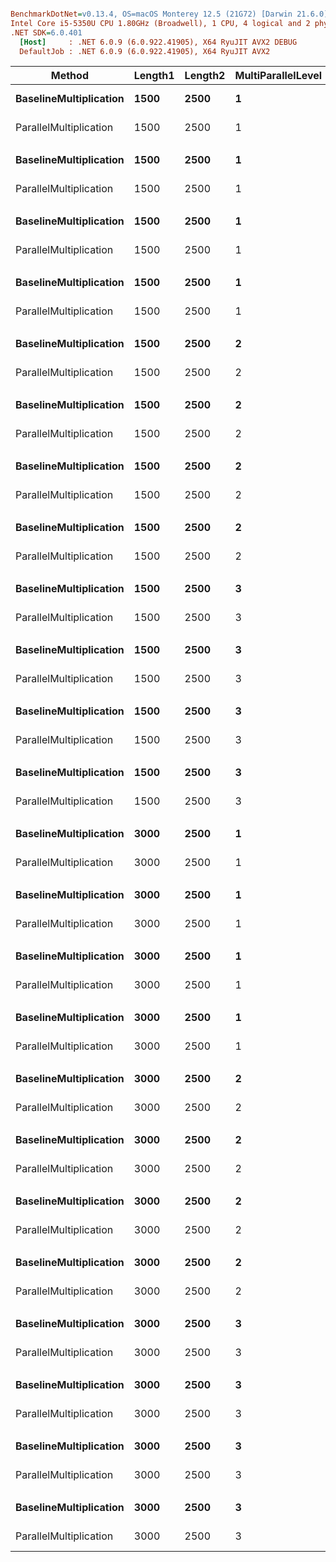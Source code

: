 ``` ini

BenchmarkDotNet=v0.13.4, OS=macOS Monterey 12.5 (21G72) [Darwin 21.6.0]
Intel Core i5-5350U CPU 1.80GHz (Broadwell), 1 CPU, 4 logical and 2 physical cores
.NET SDK=6.0.401
  [Host]     : .NET 6.0.9 (6.0.922.41905), X64 RyuJIT AVX2 DEBUG
  DefaultJob : .NET 6.0.9 (6.0.922.41905), X64 RyuJIT AVX2


```
|                 Method | Length1 | Length2 | MultiParallelLevel | AddParallelLevel | DensityLevel |        Mean |     Error |    StdDev |      Median | Ratio | RatioSD |
|----------------------- |-------- |-------- |------------------- |----------------- |------------- |------------:|----------:|----------:|------------:|------:|--------:|
| **BaselineMultiplication** |    **1500** |    **2500** |                  **1** |                **0** |            **1** |    **828.0 ms** |   **7.08 ms** |   **5.53 ms** |    **826.0 ms** |  **1.00** |    **0.00** |
| ParallelMultiplication |    1500 |    2500 |                  1 |                0 |            1 |    853.8 ms |   5.71 ms |   4.46 ms |    854.7 ms |  1.03 |    0.01 |
|                        |         |         |                    |                  |              |             |           |           |             |       |         |
| **BaselineMultiplication** |    **1500** |    **2500** |                  **1** |                **0** |           **10** |    **276.2 ms** |   **3.46 ms** |   **3.24 ms** |    **275.0 ms** |  **1.00** |    **0.00** |
| ParallelMultiplication |    1500 |    2500 |                  1 |                0 |           10 |    273.5 ms |   3.96 ms |   3.51 ms |    272.1 ms |  0.99 |    0.02 |
|                        |         |         |                    |                  |              |             |           |           |             |       |         |
| **BaselineMultiplication** |    **1500** |    **2500** |                  **1** |                **1** |            **1** |    **823.5 ms** |   **6.66 ms** |   **5.20 ms** |    **823.1 ms** |  **1.00** |    **0.00** |
| ParallelMultiplication |    1500 |    2500 |                  1 |                1 |            1 | 12,405.0 ms |  97.92 ms |  86.81 ms | 12,420.6 ms | 15.06 |    0.16 |
|                        |         |         |                    |                  |              |             |           |           |             |       |         |
| **BaselineMultiplication** |    **1500** |    **2500** |                  **1** |                **1** |           **10** |    **273.7 ms** |   **2.98 ms** |   **2.49 ms** |    **273.1 ms** |  **1.00** |    **0.00** |
| ParallelMultiplication |    1500 |    2500 |                  1 |                1 |           10 |  6,266.3 ms |  51.32 ms |  45.50 ms |  6,253.3 ms | 22.90 |    0.15 |
|                        |         |         |                    |                  |              |             |           |           |             |       |         |
| **BaselineMultiplication** |    **1500** |    **2500** |                  **2** |                **0** |            **1** |    **862.5 ms** |  **16.56 ms** |  **22.67 ms** |    **855.8 ms** |  **1.00** |    **0.00** |
| ParallelMultiplication |    1500 |    2500 |                  2 |                0 |            1 |    777.7 ms |  12.91 ms |  10.78 ms |    776.8 ms |  0.91 |    0.02 |
|                        |         |         |                    |                  |              |             |           |           |             |       |         |
| **BaselineMultiplication** |    **1500** |    **2500** |                  **2** |                **0** |           **10** |    **280.0 ms** |   **3.93 ms** |   **3.48 ms** |    **278.7 ms** |  **1.00** |    **0.00** |
| ParallelMultiplication |    1500 |    2500 |                  2 |                0 |           10 |    258.9 ms |   5.09 ms |   6.06 ms |    256.9 ms |  0.93 |    0.02 |
|                        |         |         |                    |                  |              |             |           |           |             |       |         |
| **BaselineMultiplication** |    **1500** |    **2500** |                  **2** |                **1** |            **1** |    **857.0 ms** |  **15.08 ms** |  **14.11 ms** |    **850.9 ms** |  **1.00** |    **0.00** |
| ParallelMultiplication |    1500 |    2500 |                  2 |                1 |            1 |  9,299.4 ms | 185.54 ms | 437.34 ms |  9,161.6 ms | 10.88 |    0.60 |
|                        |         |         |                    |                  |              |             |           |           |             |       |         |
| **BaselineMultiplication** |    **1500** |    **2500** |                  **2** |                **1** |           **10** |    **291.1 ms** |   **2.40 ms** |   **2.00 ms** |    **290.8 ms** |  **1.00** |    **0.00** |
| ParallelMultiplication |    1500 |    2500 |                  2 |                1 |           10 |  4,207.1 ms |  82.86 ms | 131.42 ms |  4,212.1 ms | 14.77 |    0.39 |
|                        |         |         |                    |                  |              |             |           |           |             |       |         |
| **BaselineMultiplication** |    **1500** |    **2500** |                  **3** |                **0** |            **1** |    **834.7 ms** |   **8.55 ms** |   **7.58 ms** |    **831.7 ms** |  **1.00** |    **0.00** |
| ParallelMultiplication |    1500 |    2500 |                  3 |                0 |            1 |    858.9 ms |  17.97 ms |  52.70 ms |    843.1 ms |  1.02 |    0.08 |
|                        |         |         |                    |                  |              |             |           |           |             |       |         |
| **BaselineMultiplication** |    **1500** |    **2500** |                  **3** |                **0** |           **10** |    **439.9 ms** |  **25.06 ms** |  **71.92 ms** |    **414.9 ms** |  **1.00** |    **0.00** |
| ParallelMultiplication |    1500 |    2500 |                  3 |                0 |           10 |    496.7 ms |  32.29 ms |  94.18 ms |    488.7 ms |  1.18 |    0.31 |
|                        |         |         |                    |                  |              |             |           |           |             |       |         |
| **BaselineMultiplication** |    **1500** |    **2500** |                  **3** |                **1** |            **1** |    **829.3 ms** |  **15.56 ms** |  **15.29 ms** |    **822.6 ms** |  **1.00** |    **0.00** |
| ParallelMultiplication |    1500 |    2500 |                  3 |                1 |            1 |  7,762.7 ms | 151.52 ms | 202.28 ms |  7,686.4 ms |  9.34 |    0.34 |
|                        |         |         |                    |                  |              |             |           |           |             |       |         |
| **BaselineMultiplication** |    **1500** |    **2500** |                  **3** |                **1** |           **10** |    **277.5 ms** |   **4.36 ms** |   **3.87 ms** |    **275.8 ms** |  **1.00** |    **0.00** |
| ParallelMultiplication |    1500 |    2500 |                  3 |                1 |           10 |  3,668.5 ms |  72.18 ms | 133.78 ms |  3,598.7 ms | 13.28 |    0.49 |
|                        |         |         |                    |                  |              |             |           |           |             |       |         |
| **BaselineMultiplication** |    **3000** |    **2500** |                  **1** |                **0** |            **1** |  **2,081.0 ms** | **186.83 ms** | **550.87 ms** |  **1,694.8 ms** |  **1.00** |    **0.00** |
| ParallelMultiplication |    3000 |    2500 |                  1 |                0 |            1 |  1,692.4 ms |  32.22 ms |  37.10 ms |  1,689.5 ms |  0.74 |    0.15 |
|                        |         |         |                    |                  |              |             |           |           |             |       |         |
| **BaselineMultiplication** |    **3000** |    **2500** |                  **1** |                **0** |           **10** |    **558.2 ms** |   **4.46 ms** |   **3.73 ms** |    **557.7 ms** |  **1.00** |    **0.00** |
| ParallelMultiplication |    3000 |    2500 |                  1 |                0 |           10 |    548.2 ms |   8.04 ms |   7.13 ms |    546.4 ms |  0.98 |    0.02 |
|                        |         |         |                    |                  |              |             |           |           |             |       |         |
| **BaselineMultiplication** |    **3000** |    **2500** |                  **1** |                **1** |            **1** |  **1,656.2 ms** |  **20.33 ms** |  **18.02 ms** |  **1,653.5 ms** |  **1.00** |    **0.00** |
| ParallelMultiplication |    3000 |    2500 |                  1 |                1 |            1 | 25,828.9 ms | 102.56 ms |  85.64 ms | 25,818.4 ms | 15.59 |    0.18 |
|                        |         |         |                    |                  |              |             |           |           |             |       |         |
| **BaselineMultiplication** |    **3000** |    **2500** |                  **1** |                **1** |           **10** |    **550.3 ms** |   **5.35 ms** |   **4.74 ms** |    **549.0 ms** |  **1.00** |    **0.00** |
| ParallelMultiplication |    3000 |    2500 |                  1 |                1 |           10 | 11,983.6 ms |  71.87 ms |  63.71 ms | 12,007.8 ms | 21.78 |    0.17 |
|                        |         |         |                    |                  |              |             |           |           |             |       |         |
| **BaselineMultiplication** |    **3000** |    **2500** |                  **2** |                **0** |            **1** |  **1,657.6 ms** |  **25.97 ms** |  **24.29 ms** |  **1,648.6 ms** |  **1.00** |    **0.00** |
| ParallelMultiplication |    3000 |    2500 |                  2 |                0 |            1 |  1,719.7 ms |  46.48 ms | 137.05 ms |  1,651.7 ms |  1.13 |    0.10 |
|                        |         |         |                    |                  |              |             |           |           |             |       |         |
| **BaselineMultiplication** |    **3000** |    **2500** |                  **2** |                **0** |           **10** |    **552.8 ms** |   **4.38 ms** |   **3.66 ms** |    **551.9 ms** |  **1.00** |    **0.00** |
| ParallelMultiplication |    3000 |    2500 |                  2 |                0 |           10 |    492.7 ms |   9.24 ms |   8.65 ms |    489.6 ms |  0.89 |    0.02 |
|                        |         |         |                    |                  |              |             |           |           |             |       |         |
| **BaselineMultiplication** |    **3000** |    **2500** |                  **2** |                **1** |            **1** |  **1,648.9 ms** |  **10.73 ms** |   **8.38 ms** |  **1,649.4 ms** |  **1.00** |    **0.00** |
| ParallelMultiplication |    3000 |    2500 |                  2 |                1 |            1 | 17,377.8 ms | 344.82 ms | 436.09 ms | 17,421.9 ms | 10.53 |    0.32 |
|                        |         |         |                    |                  |              |             |           |           |             |       |         |
| **BaselineMultiplication** |    **3000** |    **2500** |                  **2** |                **1** |           **10** |    **565.7 ms** |   **5.41 ms** |   **4.52 ms** |    **565.0 ms** |  **1.00** |    **0.00** |
| ParallelMultiplication |    3000 |    2500 |                  2 |                1 |           10 |  8,425.6 ms | 168.46 ms | 422.63 ms |  8,250.2 ms | 15.08 |    0.96 |
|                        |         |         |                    |                  |              |             |           |           |             |       |         |
| **BaselineMultiplication** |    **3000** |    **2500** |                  **3** |                **0** |            **1** |  **1,695.0 ms** |  **17.47 ms** |  **14.59 ms** |  **1,693.1 ms** |  **1.00** |    **0.00** |
| ParallelMultiplication |    3000 |    2500 |                  3 |                0 |            1 |  1,781.3 ms |  34.69 ms |  64.30 ms |  1,783.3 ms |  1.07 |    0.05 |
|                        |         |         |                    |                  |              |             |           |           |             |       |         |
| **BaselineMultiplication** |    **3000** |    **2500** |                  **3** |                **0** |           **10** |    **544.4 ms** |   **3.63 ms** |   **3.03 ms** |    **544.9 ms** |  **1.00** |    **0.00** |
| ParallelMultiplication |    3000 |    2500 |                  3 |                0 |           10 |    569.6 ms |  11.37 ms |  26.14 ms |    559.8 ms |  1.04 |    0.05 |
|                        |         |         |                    |                  |              |             |           |           |             |       |         |
| **BaselineMultiplication** |    **3000** |    **2500** |                  **3** |                **1** |            **1** |  **1,703.2 ms** |  **13.52 ms** |  **12.65 ms** |  **1,699.9 ms** |  **1.00** |    **0.00** |
| ParallelMultiplication |    3000 |    2500 |                  3 |                1 |            1 | 15,033.1 ms | 280.72 ms | 248.85 ms | 14,943.9 ms |  8.82 |    0.17 |
|                        |         |         |                    |                  |              |             |           |           |             |       |         |
| **BaselineMultiplication** |    **3000** |    **2500** |                  **3** |                **1** |           **10** |    **550.7 ms** |   **5.63 ms** |   **4.70 ms** |    **550.1 ms** |  **1.00** |    **0.00** |
| ParallelMultiplication |    3000 |    2500 |                  3 |                1 |           10 |  7,316.1 ms | 143.95 ms | 240.51 ms |  7,324.6 ms | 13.36 |    0.56 |
